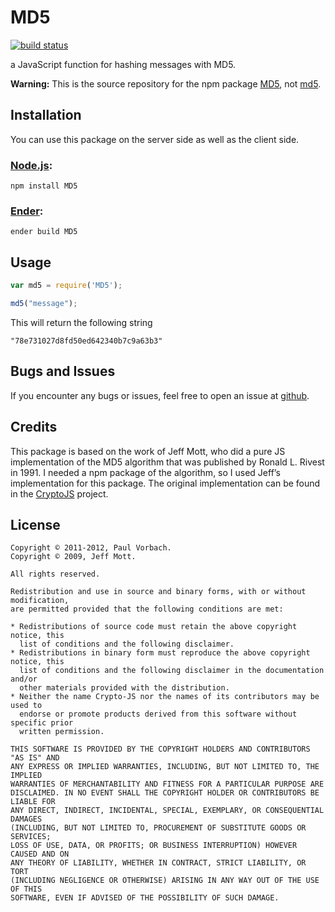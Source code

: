 # MD5

[![build status](https://secure.travis-ci.org/pvorb/node-md5.png)](http://travis-ci.org/pvorb/node-md5)

a JavaScript function for hashing messages with MD5.

**Warning:** This is the source repository for the npm package
[MD5](http://search.npmjs.org/#/MD5), not [md5](http://search.npmjs.org/#/md5).

## Installation

You can use this package on the server side as well as the client side.

### [Node.js](http://nodejs.org/):

```
npm install MD5
```

### [Ender](http://ender.no.de/):

```
ender build MD5
```

## Usage

```javascript
var md5 = require('MD5');

md5("message");
```

This will return the following string

```
"78e731027d8fd50ed642340b7c9a63b3"
```

## Bugs and Issues

If you encounter any bugs or issues, feel free to open an issue at
[github](https://github.com/pvorb/node-md5/issues).

## Credits

This package is based on the work of Jeff Mott, who did a pure JS implementation
of the MD5 algorithm that was published by Ronald L. Rivest in 1991. I needed a
npm package of the algorithm, so I used Jeff’s implementation for this package.
The original implementation can be found in the
[CryptoJS](http://code.google.com/p/crypto-js/) project.

## License

~~~
Copyright © 2011-2012, Paul Vorbach.
Copyright © 2009, Jeff Mott.

All rights reserved.

Redistribution and use in source and binary forms, with or without modification,
are permitted provided that the following conditions are met:

* Redistributions of source code must retain the above copyright notice, this
  list of conditions and the following disclaimer.
* Redistributions in binary form must reproduce the above copyright notice, this
  list of conditions and the following disclaimer in the documentation and/or
  other materials provided with the distribution.
* Neither the name Crypto-JS nor the names of its contributors may be used to
  endorse or promote products derived from this software without specific prior
  written permission.

THIS SOFTWARE IS PROVIDED BY THE COPYRIGHT HOLDERS AND CONTRIBUTORS "AS IS" AND
ANY EXPRESS OR IMPLIED WARRANTIES, INCLUDING, BUT NOT LIMITED TO, THE IMPLIED
WARRANTIES OF MERCHANTABILITY AND FITNESS FOR A PARTICULAR PURPOSE ARE
DISCLAIMED. IN NO EVENT SHALL THE COPYRIGHT HOLDER OR CONTRIBUTORS BE LIABLE FOR
ANY DIRECT, INDIRECT, INCIDENTAL, SPECIAL, EXEMPLARY, OR CONSEQUENTIAL DAMAGES
(INCLUDING, BUT NOT LIMITED TO, PROCUREMENT OF SUBSTITUTE GOODS OR SERVICES;
LOSS OF USE, DATA, OR PROFITS; OR BUSINESS INTERRUPTION) HOWEVER CAUSED AND ON
ANY THEORY OF LIABILITY, WHETHER IN CONTRACT, STRICT LIABILITY, OR TORT
(INCLUDING NEGLIGENCE OR OTHERWISE) ARISING IN ANY WAY OUT OF THE USE OF THIS
SOFTWARE, EVEN IF ADVISED OF THE POSSIBILITY OF SUCH DAMAGE.
~~~
